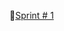 🔗[Sprint # 1](https://docs.google.com/document/d/1CMisZimgiN9CetlBNyPnmdeErobMCOetOmDTUnurLzo/edit)
